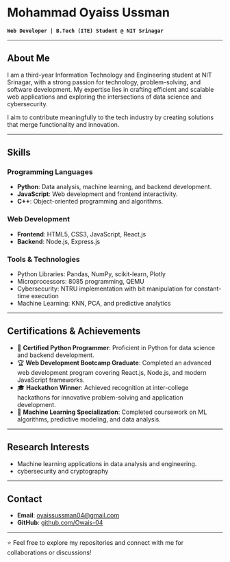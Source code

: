 # Mohammad Oyaiss Ussman  
**`Web Developer | B.Tech (ITE) Student @ NIT Srinagar`**

---

## About Me  
I am a third-year Information Technology and Engineering student at NIT Srinagar, with a strong passion for technology, problem-solving, and software development. My expertise lies in crafting efficient and scalable web applications and exploring the intersections of data science and cybersecurity.  

I aim to contribute meaningfully to the tech industry by creating solutions that merge functionality and innovation.  

---

## Skills  
### Programming Languages  
- **Python**: Data analysis, machine learning, and backend development.  
- **JavaScript**: Web development and frontend interactivity.  
- **C++**: Object-oriented programming and algorithms.  

### Web Development  
- **Frontend**: HTML5, CSS3, JavaScript, React.js  
- **Backend**: Node.js, Express.js  

### Tools & Technologies  
- Python Libraries: Pandas, NumPy, scikit-learn, Plotly  
- Microprocessors: 8085 programming, QEMU  
- Cybersecurity: NTRU implementation with bit manipulation for constant-time execution  
- Machine Learning: KNN, PCA, and predictive analytics  

---

## Certifications & Achievements  
- 🏅 **Certified Python Programmer**: Proficient in Python for data science and backend development.  
- 🏆 **Web Development Bootcamp Graduate**: Completed an advanced web development program covering React.js, Node.js, and modern JavaScript frameworks.  
- 🎓 **Hackathon Winner**: Achieved recognition at inter-college hackathons for innovative problem-solving and application development.  
- 📜 **Machine Learning Specialization**: Completed coursework on ML algorithms, predictive modeling, and data analysis.  

---

## Research Interests    
- Machine learning applications in data analysis and engineering.
- cybersecurity and cryptography

---

## Contact  
- **Email**: oyaissussman04@gmail.com 
- **GitHub**: [github.com/Owais-04](https://github.com/Owais-04)  
  

---

⭐️ Feel free to explore my repositories and connect with me for collaborations or discussions!

